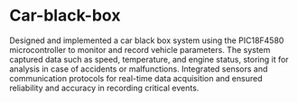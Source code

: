 # Car-black-box
Designed and implemented a car black box system using the PIC18F4580 microcontroller to monitor and record vehicle parameters. The system captured data such as speed, temperature, and engine status, storing it for analysis in case of accidents or malfunctions. Integrated sensors and communication protocols for real-time data acquisition and ensured reliability and accuracy in recording critical events.
